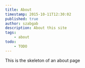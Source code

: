 ```yaml
---
title: About
timestamp: 2015-10-11T12:30:02
published: true
author: szabgab
description: About this site
tags:
    - about
todo:
    - TODO
---
```


This is the skeleton of an about page

